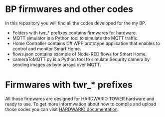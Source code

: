 # BP firmwares and other codes

In this repository you will find all the codes developed for the my BP.

- Folders with twr_* prefixes contains firmwares for hardware.
- MQTT simulator is a Python tool to simulate the MQTT traffic.
- Home Controller contains C# WPF prototype application that enables to control and monitor Smart Home.
- flows.json contains example of Node-RED flows for Smart Home.
- cameraToMQTT.py is a Python tool to simulate Security camera by sending images as byte arrays over MQTT.

# Firmwares with twr_* prefixes

All those firmwares are designed for HARDWARIO TOWER hardware and ready to use. 
To get more informwation about how to compile and upload those codes you can visit [HARDWARIO documentation](https://tower.hardwario.com/en/latest/firmware/firmware-quick-start/).

